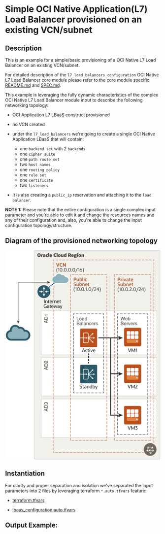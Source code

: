 <!-- BEGIN_TF_DOCS -->
# Simple OCI Native Application(L7) Load Balancer provisioned on an existing VCN/subnet 

## Description

This is an example for a simple/basic provisioning of a OCI Native L7 Load Balancer on an existing VCN/subnet.

For detailed description of the ```l7_load_balancers_configuration``` OCI Native L7 Load Balancer core module please refer to the core module specific [README.md](../../README.md) and [SPEC.md](../../SPEC.md).

This example is leveraging the fully dynamic characteristics of the complex OCI Native L7 Load Balancer module input to describe the following networking topology:

- OCI Application L7 LBaaS construct provisioned
- no VCN created
- under the ```l7_load_balancers``` we're going to create a single OCI Native Application LBaaS that will contain:
    - one ```backend set``` with 2 ```backends```
    - one ```cipher suite```
    - one ```path route set```
    - two ```host names```
    - one ```routing policy```
    - one ```rule set```
    - one ```certificate```
    - two ```listeners```

- It is also creating a ```public_ip``` reservation and attaching it to the ```load balancer```.

__NOTE 1:__ Please note that the entire configuration is a single complex input parameter and you're able to edit it and change the resources names and any of their configuration and, also, you're able to change the input configuration topology/structure.

## Diagram of the provisioned networking topology

![](diagrams/public-lb.png)

## Instantiation

For clarity and proper separation and isolation we've separated the input parameters into 2 files by leveraging terraform ```*.auto.tfvars``` feature:

- [terraform.tfvars](./terraform.tfvars.template)


- [lbaas_configuration.auto.tfvars](./lbaas_configuration.auto.tfvars)


## Output Example:

```

```